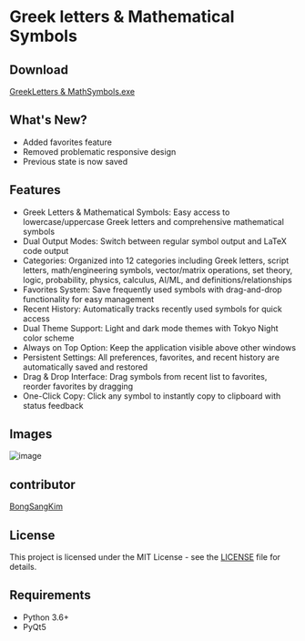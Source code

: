# Greek letters & Mathematical Symbols

## Download
[GreekLetters & MathSymbols.exe](https://github.com/Seo-Jangwon/Greekletters_MathematicalSymbols/releases/download/v1.1.0/GreekLetters.MathSymbols.exe)

## What's New?
- Added favorites feature
- Removed problematic responsive design
- Previous state is now saved

## Features
- Greek Letters & Mathematical Symbols: Easy access to lowercase/uppercase Greek letters and comprehensive mathematical symbols
- Dual Output Modes: Switch between regular symbol output and LaTeX code output
- Categories: Organized into 12 categories including Greek letters, script letters, math/engineering symbols, vector/matrix operations, set theory, logic, probability, physics, calculus, AI/ML, and definitions/relationships
- Favorites System: Save frequently used symbols with drag-and-drop functionality for easy management
- Recent History: Automatically tracks recently used symbols for quick access
- Dual Theme Support: Light and dark mode themes with Tokyo Night color scheme
- Always on Top Option: Keep the application visible above other windows
- Persistent Settings: All preferences, favorites, and recent history are automatically saved and restored
- Drag & Drop Interface: Drag symbols from recent list to favorites, reorder favorites by dragging
- One-Click Copy: Click any symbol to instantly copy to clipboard with status feedback

## Images

![image](https://github.com/user-attachments/assets/8516a8f3-62db-4fa7-8b2a-0d18b1374d65)

## contributor
[BongSangKim](https://github.com/BongSangKim)

## License
This project is licensed under the MIT License - see the [LICENSE](LICENSE) file for details.

## Requirements
- Python 3.6+
- PyQt5
